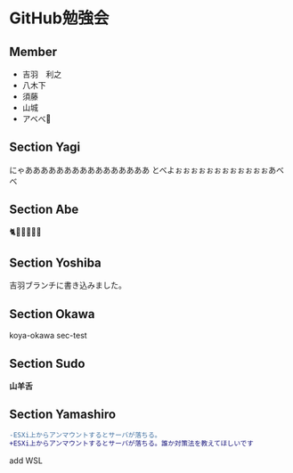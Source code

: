 # GitHub勉強会

## Member

* 吉羽　利之
* 八木下
* 須藤
* 山城
* アベべ👶

## Section Yagi

にゃああああああああああああああああ
とべよぉぉぉぉぉぉぉぉぉぉぉぉあべべ


## Section Abe
🐈🐶🐑🐐🍶🍻

## Section Yoshiba
吉羽ブランチに書き込みました。

## Section Okawa
koya-okawa
sec-test

## Section Sudo
**山羊舌**

## Section Yamashiro
```diff
-ESXi上からアンマウントするとサーバが落ちる。
+ESXi上からアンマウントするとサーバが落ちる。誰か対策法を教えてほしいです
```

add WSL
